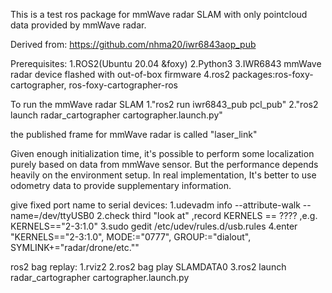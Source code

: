 This is a test ros package for mmWave radar SLAM with only pointcloud data provided by mmWave radar. 

Derived from: https://github.com/nhma20/iwr6843aop_pub

Prerequisites:
1.ROS2(Ubuntu 20.04 &foxy)
2.Python3
3.IWR6843 mmWave radar device flashed with out-of-box firmware
4.ros2 packages:ros-foxy-cartographer, ros-foxy-cartographer-ros

To run the mmWave radar SLAM 
1."ros2 run iwr6843_pub pcl_pub"
2."ros2 launch radar_cartographer cartographer.launch.py"

the published frame for mmWave radar is called "laser_link"


Given enough initialization time, it's possible to perform some localization purely based on data from mmWave sensor. But the performance depends heavily on the environment setup. In real implementation, It's better to use odometry data to provide supplementary information.

give fixed port name to serial devices:
1.udevadm info --attribute-walk --name=/dev/ttyUSB0
2.check third "look at" ,record KERNELS == ???? ,e.g. KERNELS=="2-3:1.0"
3.sudo gedit /etc/udev/rules.d/usb.rules
4.enter "KERNELS=="2-3:1.0", MODE:="0777", GROUP:="dialout", SYMLINK+="radar/drone/etc.""

ros2 bag replay:
1.rviz2
2.ros2 bag play SLAMDATA0
3.ros2 launch radar_cartographer cartographer.launch.py

